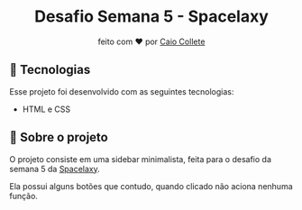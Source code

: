 <h1 align="center"> Desafio Semana 5 - Spacelaxy </h1>
<p align="center"> feito com ❤️ por <a href="https://github.com/caiocollete"> Caio Collete</a></p>

## 🚀 Tecnologias

Esse projeto foi desenvolvido com as seguintes tecnologias:

- HTML e CSS


## 📁 Sobre o projeto

O projeto consiste em uma sidebar minimalista, feita para o desafio da semana 5 da <a href="https://discord.gg/eTGHbKaQ4m">Spacelaxy</a>.

Ela possui alguns botões que contudo, quando clicado não aciona nenhuma função.
